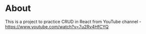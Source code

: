 # About
This is a project to practice CRUD in React from YouTube channel - https://www.youtube.com/watch?v=7u2Rv4HfCYQ
